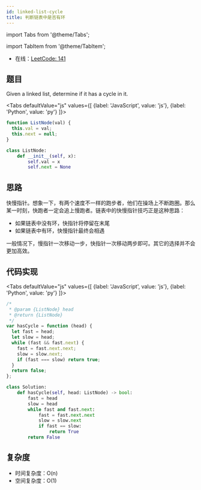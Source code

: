 ```yaml
---
id: linked-list-cycle
title: 判断链表中是否有环
---
```


import Tabs from '@theme/Tabs';

import TabItem from '@theme/TabItem';

- 在线：[LeetCode: 141](https://leetcode.com/problems/linked-list-cycle/)

## 题目

Given a linked list, determine if it has a cycle in it.

<Tabs defaultValue="js" values={[ {label: 'JavaScript', value: 'js'}, {label: 'Python', value: 'py'} ]}>

<TabItem value="js">

```js
function ListNode(val) {
  this.val = val;
  this.next = null;
}
```

</TabItem>

<TabItem value="py">

```py
class ListNode:
    def __init__(self, x):
        self.val = x
        self.next = None
```

</TabItem>

</Tabs>

## 思路

快慢指针。想象一下，有两个速度不一样的跑步者，他们在操场上不断跑圈。那么某一时刻，快跑者一定会追上慢跑者。链表中的快慢指针技巧正是这种思路：

- 如果链表中没有环，快指针将停留在末尾
- 如果链表中有环，快慢指针最终会相遇

一般情况下，慢指针一次移动一步，快指针一次移动两步即可。其它的选择并不会更加高效。

## 代码实现

<Tabs defaultValue="js" values={[ {label: 'JavaScript', value: 'js'}, {label: 'Python', value: 'py'} ]}>

<TabItem value="js">

```js
/*
 * @param {ListNode} head
 * @return {ListNode}
 */
var hasCycle = function (head) {
  let fast = head;
  let slow = head;
  while (fast && fast.next) {
    fast = fast.next.next;
    slow = slow.next;
    if (fast === slow) return true;
  }
  return false;
};
```

</TabItem>

<TabItem value="py">

```py
class Solution:
    def hasCycle(self, head: ListNode) -> bool:
        fast = head
        slow = head
        while fast and fast.next:
            fast = fast.next.next
            slow = slow.next
            if fast == slow:
                return True
        return False
```

</TabItem>

</Tabs>

## 复杂度

- 时间复杂度：O(n)
- 空间复杂度：O(1)
